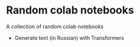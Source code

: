 # Random colab notebooks

A collection of random colab notebooks

* Generate text (in Russian) with Transformers
